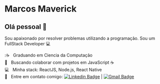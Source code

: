 # Marcos Maverick

## Olá pessoal 👋
Sou apaixonado por resolver problemas utilizando a programação.
Sou um FullStack Developer :computer:

 ::coffee: &nbsp; Graduando em Ciencia da Computação
 <br/> :purple_heart: &nbsp; Buscando colaborar com projetos em JavaScript :coffee:
 <br/> :computer: &nbsp; Minha stack: ReactJS, Node.js, React Native
 <br/> :email: &nbsp; Entre em contato comigo: [![Linkedin Badge](https://img.shields.io/badge/-MarcosMaverick-blue?style=flat-square&logo=Linkedin&logoColor=white&link=https://www.linkedin.com/in/marcos-maverick-091321101/)](https://www.linkedin.com/in/marcos-maverick-091321101/) 
| 
[![Gmail Badge](https://img.shields.io/badge/-maverick.comunicacao@gmail.com-c14438?style=flat-square&logo=Gmail&logoColor=white&link=mailto:maverick.comunicacao@gmail.com)](mailto:maverick.comunicacao@gmail.com)
